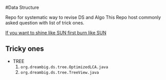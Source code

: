 #Data Structure

Repo for systematic way to revise DS and Algo
This Repo host commonly asked question with list of trick ones.

[If you want to shine like SUN first burn like SUN](https://en.wikipedia.org/wiki/A._P._J._Abdul_Kalam#/media/File:A._P._J._Abdul_Kalam.jpg)

## Tricky ones ##

* TREE 
    1.  ```org.dreambig.ds.tree.OptimizedLCA.java```
    2. ```org.dreambig.ds.tree.TreeView.java ```
